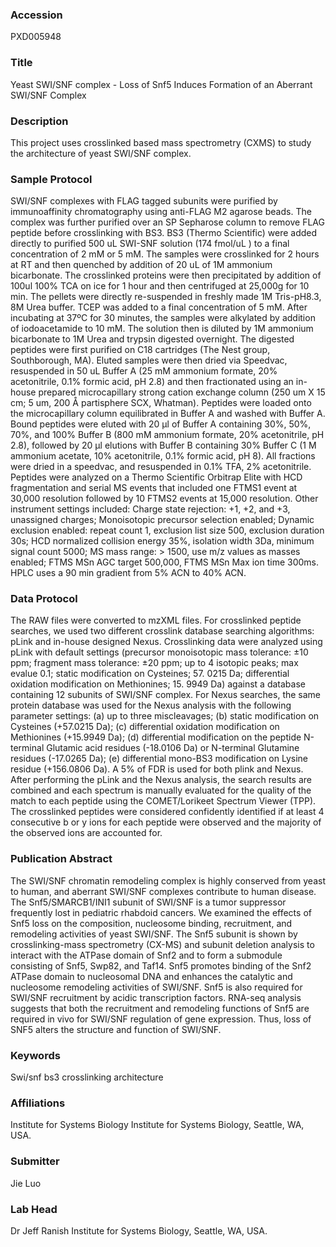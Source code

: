 ### Accession
PXD005948

### Title
Yeast SWI/SNF complex -  Loss of Snf5 Induces Formation of an Aberrant SWI/SNF Complex

### Description
This project uses crosslinked based mass spectrometry (CXMS) to study the architecture of yeast SWI/SNF complex.

### Sample Protocol
SWI/SNF complexes with FLAG tagged subunits were purified by immunoaffinity chromatography using anti-FLAG M2 agarose beads. The complex was further purified over an SP Sepharose column to remove FLAG peptide before crosslinking with BS3. BS3 (Thermo Scientific) were added directly to purified 500 uL SWI-SNF solution (174 fmol/uL ) to a final concentration of 2 mM or 5 mM. The samples were crosslinked for 2 hours at RT and then quenched by addition of 20 uL of 1M ammonium bicarbonate.  The crosslinked proteins were then precipitated by addition of 100ul 100% TCA on ice for 1 hour and then centrifuged at 25,000g for 10 min. The pellets were directly re-suspended in freshly made 1M Tris-pH8.3, 8M Urea buffer.   TCEP was added to a final concentration of 5 mM. After incubating at 37ºC for 30 minutes, the samples were alkylated by addition of iodoacetamide to 10 mM. The solution then is diluted by 1M ammonium bicarbonate to 1M Urea and trypsin digested overnight. The digested peptides were first purified on C18 cartridges (The Nest group, Southborough, MA).  Eluted samples were then dried via Speedvac, resuspended in 50 uL Buffer A (25 mM ammonium formate, 20% acetonitrile, 0.1% formic acid, pH 2.8)  and then fractionated using an in-house prepared  microcapillary strong cation exchange column (250 um X 15 cm; 5 um, 200 Å partisphere SCX, Whatman).  Peptides were loaded onto the microcapillary column equilibrated in Buffer A and washed with Buffer A. Bound peptides were eluted with 20 μl of Buffer A containing 30%, 50%, 70%, and 100% Buffer B (800 mM ammonium formate, 20% acetonitrile, pH 2.8), followed by 20 μl elutions with Buffer B containing 30% Buffer C (1 M ammonium acetate, 10% acetonitrile, 0.1% formic acid, pH 8). All fractions were dried in a speedvac, and resuspended in 0.1% TFA, 2% acetonitrile.   Peptides were analyzed on a Thermo Scientific Orbitrap Elite with HCD fragmentation and serial MS events that included one FTMS1 event at 30,000 resolution followed by 10 FTMS2 events at 15,000 resolution. Other instrument settings included: Charge state rejection: +1, +2, and +3, unassigned charges; Monoisotopic precursor selection enabled; Dynamic exclusion enabled: repeat count 1, exclusion list size 500, exclusion duration 30s; HCD normalized collision energy 35%, isolation width 3Da, minimum signal count 5000; MS mass range: > 1500, use m/z values as masses enabled; FTMS MSn AGC target 500,000, FTMS MSn Max ion time 300ms. HPLC uses a 90 min gradient from 5% ACN to 40% ACN.

### Data Protocol
The RAW files were converted to mzXML files. For crosslinked peptide searches, we used two different crosslink database searching algorithms: pLink  and in-house designed Nexus. Crosslinking data were analyzed using pLink with default settings (precursor monoisotopic mass tolerance: ±10 ppm; fragment mass tolerance: ±20 ppm; up to 4 isotopic peaks; max evalue 0.1; static modification on Cysteines; 57. 0215 Da; differential oxidation modification on Methionines; 15. 9949 Da)  against a database containing 12 subunits of SWI/SNF complex. For Nexus searches,  the same protein database was used for the Nexus analysis with the following parameter settings: (a) up to three miscleavages; (b) static modification on Cysteines (+57.0215 Da); (c) differential oxidation modification on Methionines (+15.9949 Da); (d) differential modification on the peptide N-terminal Glutamic acid residues (-18.0106 Da) or N-terminal Glutamine residues (-17.0265 Da); (e) differential mono-BS3 modification on Lysine residue (+156.0806 Da). A 5% of FDR is used for both plink and Nexus.  After performing the pLink and the Nexus analysis, the search results are combined and each spectrum is manually evaluated for the quality of the match to each peptide using the COMET/Lorikeet Spectrum Viewer (TPP). The crosslinked peptides were considered confidently identified if at least 4 consecutive b or y ions for each peptide were observed and the majority of the observed ions are accounted for.

### Publication Abstract
The SWI/SNF chromatin remodeling complex is highly conserved from yeast to human, and aberrant SWI/SNF complexes contribute to human disease. The Snf5/SMARCB1/INI1 subunit of SWI/SNF is a tumor suppressor frequently lost in pediatric rhabdoid cancers. We examined the effects of Snf5 loss on the composition, nucleosome binding, recruitment, and remodeling activities of yeast SWI/SNF. The Snf5 subunit is shown by crosslinking-mass spectrometry (CX-MS) and subunit deletion analysis to interact with the ATPase domain of Snf2 and to form a submodule consisting of Snf5, Swp82, and Taf14. Snf5 promotes binding of the Snf2 ATPase domain to nucleosomal DNA and enhances the catalytic and nucleosome remodeling activities of SWI/SNF. Snf5 is also required for SWI/SNF recruitment by acidic transcription factors. RNA-seq analysis suggests that both the recruitment and remodeling functions of Snf5 are required in&#xa0;vivo for SWI/SNF regulation of gene expression. Thus, loss of SNF5 alters the structure and function of SWI/SNF.

### Keywords
Swi/snf bs3 crosslinking architecture

### Affiliations
Institute for Systems Biology
Institute for Systems Biology, Seattle, WA, USA.

### Submitter
Jie Luo

### Lab Head
Dr Jeff Ranish
Institute for Systems Biology, Seattle, WA, USA.


